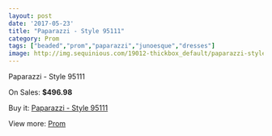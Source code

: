 ```yaml
---
layout: post
date: '2017-05-23'
title: "Paparazzi - Style 95111"
category: Prom
tags: ["beaded","prom","paparazzi","junoesque","dresses"]
image: http://img.sequinious.com/19012-thickbox_default/paparazzi-style-95111.jpg
---
```

Paparazzi - Style 95111

On Sales: **$496.98**
<a href="https://www.sequinious.com/prom/8709-paparazzi-style-95111.html"><amp-img layout="responsive" width="600" height="600" src="//img.sequinious.com/19012-thickbox_default/paparazzi-style-95111.jpg" alt="Paparazzi - Style 95111 0" /></a>
<a href="https://www.sequinious.com/prom/8709-paparazzi-style-95111.html"><amp-img layout="responsive" width="600" height="600" src="//img.sequinious.com/19018-thickbox_default/paparazzi-style-95111.jpg" alt="Paparazzi - Style 95111 1" /></a>
<a href="https://www.sequinious.com/prom/8709-paparazzi-style-95111.html"><amp-img layout="responsive" width="600" height="600" src="//img.sequinious.com/19017-thickbox_default/paparazzi-style-95111.jpg" alt="Paparazzi - Style 95111 2" /></a>
<a href="https://www.sequinious.com/prom/8709-paparazzi-style-95111.html"><amp-img layout="responsive" width="600" height="600" src="//img.sequinious.com/19016-thickbox_default/paparazzi-style-95111.jpg" alt="Paparazzi - Style 95111 3" /></a>
<a href="https://www.sequinious.com/prom/8709-paparazzi-style-95111.html"><amp-img layout="responsive" width="600" height="600" src="//img.sequinious.com/19015-thickbox_default/paparazzi-style-95111.jpg" alt="Paparazzi - Style 95111 4" /></a>
<a href="https://www.sequinious.com/prom/8709-paparazzi-style-95111.html"><amp-img layout="responsive" width="600" height="600" src="//img.sequinious.com/19014-thickbox_default/paparazzi-style-95111.jpg" alt="Paparazzi - Style 95111 5" /></a>
<a href="https://www.sequinious.com/prom/8709-paparazzi-style-95111.html"><amp-img layout="responsive" width="600" height="600" src="//img.sequinious.com/19013-thickbox_default/paparazzi-style-95111.jpg" alt="Paparazzi - Style 95111 6" /></a>

Buy it: [Paparazzi - Style 95111](https://www.sequinious.com/prom/8709-paparazzi-style-95111.html "Paparazzi - Style 95111")

View more: [Prom](https://www.sequinious.com/7-prom "Prom")